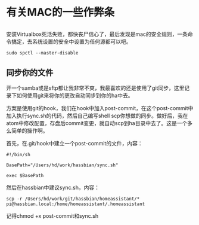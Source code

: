 # 有关MAC的一些作弊条

##

安装Virtualbox死活失败，都快丧尸信心了，最后发现是mac的安全规则，一条命令搞定，去系统设置的安全中设置为任何源都可以吧。

```
sudo spctl --master-disable
```


## 同步你的文件

开一个samba或是sftp都让我非常不爽，我最喜欢的还是使用了git同步，这里记录下如何使用git来将你的更改自动同步到你的ha中去。

方案是使用git的hook，我们在hook中加入post-commit，在这个post-commit中加入执行sync.sh的代码，然后自己编写shell scp你想做的同步。做好后，我在atom中修改配置，存盘后commit变更，就自动scp到ha目录中去了。这是一个多么简单的操作啊。

首先，在.git/hook中建立一个post-commit的文件，内容：

```
#!/bin/sh

BasePath="/Users/hd/work/hassbian/sync.sh"

exec $BasePath
```

然后在hassbian中建议sync.sh，内容：

```
scp -r /Users/hd/work/git/hassbian/homeassistant/* pi@hassbian.local:/home/homeassistant/.homeassistant
```

记得chmod +x post-commit和sync.sh
